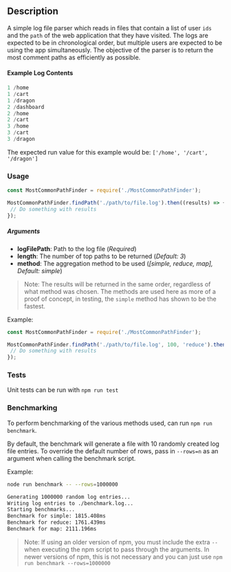 ## Description
A simple log file parser which reads in files that contain a list of user `ids` and the `path` of the web application that they have visited.  The logs are expected to be in chronological order, but multiple users are expected to be using the app simultaneously.  The objective of the parser is to return the most comment paths as efficiently as possible.

#### Example Log Contents

```cs
1 /home
1 /cart
1 /dragon
2 /dashboard
2 /home
2 /cart
3 /home
3 /cart
3 /dragon
```

The expected run value for this example would be: `['/home', '/cart', '/dragon']`

### Usage

```javascript
const MostCommonPathFinder = require('./MostCommonPathFinder');

MostCommonPathFinder.findPath('./path/to/file.log').then((results) => {
 // Do something with results
});
```

##### Arguments

* **logFilePath**: Path to the log file (_Required_)
* **length**: The number of top paths to be returned (_Default: 3_)
* **method**: The aggregation method to be used (_[simple, reduce, map], Default: simple_)

> Note: The results will be returned in the same order, regardless of what method was chosen.  The methods are used here as more of a proof of concept, in testing, the `simple` method has shown to be the fastest.

Example:
```javascript
const MostCommonPathFinder = require('./MostCommonPathFinder');

MostCommonPathFinder.findPath('./path/to/file.log', 100, 'reduce').then((results) => {
 // Do something with results
});
```

### Tests

Unit tests can be run with `npm run test`

### Benchmarking

To perform benchmarking of the various methods used, can run `npm run benchmark`.

By default, the benchmark will generate a file with 10 randomly created log file entries.  To override the default number of rows, pass in `--rows=n` as an argument when calling the benchmark script.  

Example:
```bash
node run benchmark -- --rows=1000000

Generating 1000000 random log entries...
Writing log entries to ./benchmark.log...
Starting benchmarks...
Benchmark for simple: 1815.408ms
Benchmark for reduce: 1761.439ms
Benchmark for map: 2111.196ms
```

> Note: If using an older version of npm, you must include the extra `--` when executing the npm script to pass through the arguments.  In newer versions of npm, this is not necessary and you can just use `npm run benchmark --rows=1000000`

<!-- # Most Common Three Path Sequence


## Explanation
You are given a log file of unknown length which contains a list of user `ids` and the `path` of a web application they have visited. The logs are in order but multiple users are simultaneously using the application. The objective is to write an algorithm that returns the most common three path sequence as efficiently as possible.

The log file will be in this format:
```
1 /home
1 /cart
1 /dragon
2 /dashboard
2 /home
2 /cart
3 /home
3 /cart
3 /dragon
```
and we have already read the file in for you.

The return value for this example would be: `['/home', '/cart', '/dragon']`

User `1` and `3` both went to the path `home cart dragon`.

We have written a unit test to prove your solution. Before committing the code to your own repo, be sure to run the test to verify your code matches with `jasmine`.

## Instructions
1. `npm install` at root of project.
1. Familiarize  yourself with the existing code, then write your solution in MostCommonPathFinder.js.
1. Run tests with `npm run test` to make sure your code returns matching expected format and criteria.

## Extra Credit
* Rewrite with async/await and remove IIFE module.
* Write more unit tests to further prove your algorithm.
* Include benchmarking with different solutions.
* Allow parameterized length of sequence. -->
